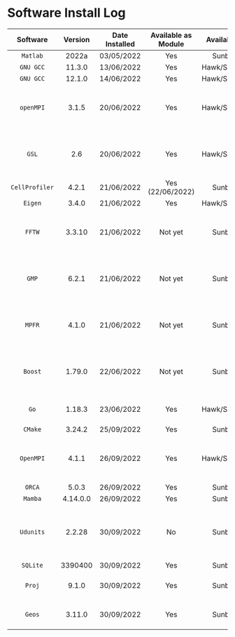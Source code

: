 # Software Install Log

| Software       | Version | Date Installed | Available as Module | Availability | Notes                                                       |
|:--------------:|:-------:|:--------------:|:-------------------:|:------------:|:------------------------------------------------------------|
| `Matlab`       | 2022a   | 03/05/2022     | Yes                 | Sunbird      |                                                             |
| `GNU GCC`      | 11.3.0  | 13/06/2022     | Yes                 | Hawk/Sunbird |                                                             |
| `GNU GCC`      | 12.1.0  | 14/06/2022     | Yes                 | Hawk/Sunbird |                                                             |
| `openMPI`      | 3.1.5   | 20/06/2022     | Yes                 | Hawk/Sunbird | Recompile job for GCC 12.  Still need to do `AVX2` version. |
| `GSL`          | 2.6     | 20/06/2022     | Yes                 | Hawk/Sunbird | Recompile job for GCC 12.  Still need to do for GCC 11      |
| `CellProfiler` | 4.2.1   | 21/06/2022     | Yes (22/06/2022)    | Sunbird      | Singularity container.                                      |
| `Eigen`        | 3.4.0   | 21/06/2022     | Yes                 | Hawk/Sunbird |                                                             |
| `FFTW`         | 3.3.10  | 21/06/2022     | Not yet             | Sunbird      | Local install for JJ Lenz.  Will provide system ones soon.  |
| `GMP`          | 6.2.1   | 21/06/2022     | Not yet             | Sunbird      | Local install for JJ Lenz.  Will provide system ones soon.  |
| `MPFR`         | 4.1.0   | 21/06/2022     | Not yet             | Sunbird      | Local install for JJ Lenz.  Will provide system ones soon.  |
| `Boost`        | 1.79.0  | 22/06/2022     | Not yet             | Sunbird      | Local install for JJ Lenz.  Will provide system ones soon.  |
| `Go`           | 1.18.3  | 23/06/2022     | Yes                 | Hawk/Sunbird | Dependecy for `Apptainer`.                                  |
| `CMake`        | 3.24.2  | 25/09/2022     | Yes                 | Sunbird      |                                                             |
| `OpenMPI`      | 4.1.1   | 26/09/2022     | Yes                 | Hawk/Sunbird | rsync from Hawk (GNU 9 only) bur needed for dependency.     |
| `ORCA`         | 5.0.3   | 26/09/2022     | Yes                 | Sunbird      | ACLs set                                                    |
| `Mamba`        | 4.14.0.0| 26/09/2022     | Yes                 | Sunbird      |                                                             |
| `Udunits`      | 2.2.28  | 30/09/2022     | No                  | Sunbird      | Installed as dependency.  Module tested but removed until needed. |
| `SQLite`       | 3390400 | 30/09/2022     | Yes                 | Sunbird      |                                                                   |
| `Proj`         | 9.1.0   | 30/09/2022     | Yes                 | Sunbird      | GNU only - Intel being annoying                                   |
| `Geos`         | 3.11.0  | 30/09/2022     | Yes                 | Sunbird      | GNU only - Intel being annoying                                   |
